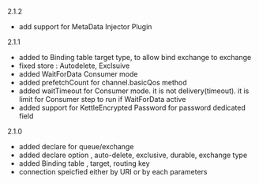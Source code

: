 2.1.2
* add support for MetaData Injector Plugin

2.1.1
* added to Binding table target type, to allow bind exchange to exchange
* fixed store : Autodelete, Exclsuive
* added WaitForData Consumer mode
* added prefetchCount for channel.basicQos method
* added waitTimeout for Consumer mode. it is not delivery(timeout). it is limit for Consumer step to run if WaitForData active
* added support for KettleEncrypted Password for password dedicated field

2.1.0
* added declare for queue/exchange
* added declare option , auto-delete, exclusive, durable, exchange type
* added Binding table , target, routing key
* connection speicfied either by URI or by each parameters 
